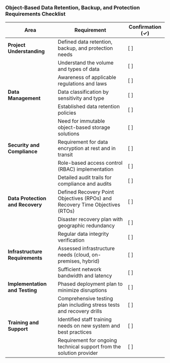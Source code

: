 

### Object-Based Data Retention, Backup, and Protection Requirements Checklist

| **Area**                   | **Requirement**                                                     | **Confirmation** (✓) |
|----------------------------|---------------------------------------------------------------------|----------------------|
| **Project Understanding**  | Defined data retention, backup, and protection needs                | [ ]                  |
|                            | Understand the volume and types of data                            | [ ]                  |
|                            | Awareness of applicable regulations and laws                        | [ ]                  |
| **Data Management**        | Data classification by sensitivity and type                        | [ ]                  |
|                            | Established data retention policies                                | [ ]                  |
|                            | Need for immutable object-based storage solutions                  | [ ]                  |
| **Security and Compliance**| Requirement for data encryption at rest and in transit              | [ ]                  |
|                            | Role-based access control (RBAC) implementation                    | [ ]                  |
|                            | Detailed audit trails for compliance and audits                    | [ ]                  |
| **Data Protection and Recovery** | Defined Recovery Point Objectives (RPOs) and Recovery Time Objectives (RTOs) | [ ]         |
|                            | Disaster recovery plan with geographic redundancy                  | [ ]                  |
|                            | Regular data integrity verification                                | [ ]                  |
| **Infrastructure Requirements** | Assessed infrastructure needs (cloud, on-premises, hybrid)      | [ ]                  |
|                            | Sufficient network bandwidth and latency                           | [ ]                  |
| **Implementation and Testing** | Phased deployment plan to minimize disruptions                   | [ ]                  |
|                            | Comprehensive testing plan including stress tests and recovery drills | [ ]                |
| **Training and Support**   | Identified staff training needs on new system and best practices   | [ ]                  |
|                            | Requirement for ongoing technical support from the solution provider | [ ]                |

